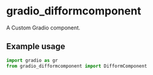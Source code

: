 
# gradio_difformcomponent
A Custom Gradio component.

## Example usage

```python
import gradio as gr
from gradio_difformcomponent import DifformComponent
```
